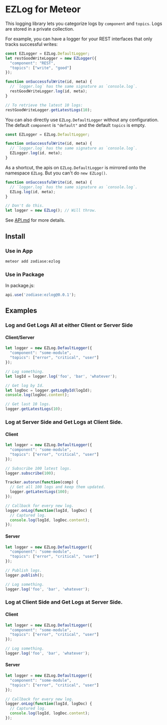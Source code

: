 EZLog for Meteor
================

This logging library lets you categorize logs by `component` and `topics`. Logs are stored in a private collection.

For example, you can have a logger for your REST interfaces that only tracks successful writes:
```JavaScript
const EZLogger = EZLog.DefaultLogger;
let restGoodWriteLogger = new EZLogger({
  "component": "REST",
  "topics": ["write", "good"]
});

function onSuccessfulWrite(id, meta) {
  // `logger.log` has the same signature as `console.log`.
  restGoodWriteLogger.log(id, meta);
}

// To retrieve the latest 10 logs:
restGoodWriteLogger.getLatestLogs(10);
```

You can also directly use `EZLog.DefaultLogger` without any configuration. The default `component` is `"default"` and the default `topics` is empty.
```JavaScript
const EZLogger = EZLog.DefaultLogger;

function onSuccessfulWrite(id, meta) {
  // `logger.log` has the same signature as `console.log`.
  EZLogger.log(id, meta);
}
```

As a shortcut, the apis on `EZLog.DefaultLogger` is mirrored onto the namespace `EZLog`. But you can't do `new EZLog()`.
```JavaScript
function onSuccessfulWrite(id, meta) {
  // `logger.log` has the same signature as `console.log`.
  EZLog.log(id, meta);
}

// Don't do this.
let logger = new EZLog(); // Will throw.
```

See [API.md](https://github.com/Zodiase/meteor-ezlog/blob/master/api.md) for more details.

## Install

### Use in App
```Bash
meteor add zodiase:ezlog
```

### Use in Package
In package.js:
```JavaScript
api.use('zodiase:ezlog@0.0.1');
```

## Examples

### Log and Get Logs All at either Client or Server Side
#### Client/Server
```JavaScript
let logger = new EZLog.DefaultLogger({
  "component": "some-module",
  "topics": ["error", "critical", "user"]
});

// Log something.
let logId = logger.log('foo', 'bar', 'whatever');

// Get log by Id.
let logDoc = logger.getLogById(logId);
console.log(logDoc.content);

// Get last 10 logs.
logger.getLatestLogs(10);
```

### Log at Server Side and Get Logs at Client Side.
#### Client
```JavaScript
let logger = new EZLog.DefaultLogger({
  "component": "some-module",
  "topics": ["error", "critical", "user"]
});

// Subscribe 100 latest logs.
logger.subscribe(100);

Tracker.autorun(function(comp) {
  // Get all 100 logs and keep them updated.
  logger.getLatestLogs(100);
});

// Callback for every new log.
logger.onLog(function(logId, logDoc) {
  // Captured log.
  console.log(logId, logDoc.content);
});
```

#### Server
```JavaScript
let logger = new EZLog.DefaultLogger({
  "component": "some-module",
  "topics": ["error", "critical", "user"]
});

// Publish logs.
logger.publish();

// Log something.
logger.log('foo', 'bar', 'whatever');
```

### Log at Client Side and Get Logs at Server Side.
#### Client
```JavaScript
let logger = new EZLog.DefaultLogger({
  "component": "some-module",
  "topics": ["error", "critical", "user"]
});

// Log something.
logger.log('foo', 'bar', 'whatever');
```

#### Server
```JavaScript
let logger = new EZLog.DefaultLogger({
  "component": "some-module",
  "topics": ["error", "critical", "user"]
});

// Callback for every new log.
logger.onLog(function(logId, logDoc) {
  // Captured log.
  console.log(logId, logDoc.content);
});
```
